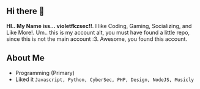 ## Hi there 👋

**HI.. My Name iss... violetfkzsec!!**. I like Coding, Gaming, Socializing, and Like More!.
Um.. this is my account alt, you must have found a little repo, since this is not the main account :3. Awesome, you found this account.

## About Me

- Programming (Primary)
- Liked it `Javascript, Python, CyberSec, PHP, Design, NodeJS, Musicly`
